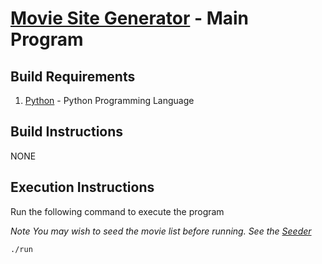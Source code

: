 [Movie Site Generator](../README.md) - Main Program
==================================================

Build Requirements
--------------------------------------

1. [Python](https://www.python.org/downloads/) - Python Programming Language

Build Instructions
--------------------------------------
NONE

Execution Instructions
--------------------------------------
Run the following command to execute the program

*Note You may wish to seed the movie list before running. See the [Seeder](seeder.md)*
```bash
./run
```
